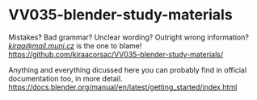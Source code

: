 # VV035-blender-study-materials

Mistakes? Bad grammar? Unclear wording? Outright wrong information?\
*kiraa@mail.muni.cz* is the one to blame!\
https://github.com/kiraacorsac/VV035-blender-study-materials/


Anything and everything dicussed here you can probably find in official documentation too, in more detail.\
https://docs.blender.org/manual/en/latest/getting_started/index.html

